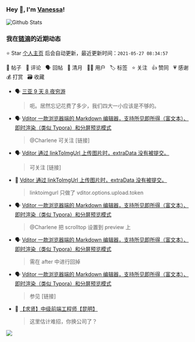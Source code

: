 ### Hey 👋, I'm [Vanessa](http://vanessa.b3log.org/)!

![Github Stats](https://github-readme-stats.vercel.app/api?username=Vanessa219&show_icons=true)

<!--events start -->

### 我在[链滴](https://ld246.com)的近期动态

⭐️ Star [个人主页](https://github.com/Vanessa219/Vanessa219) 后会自动更新，最近更新时间：`2021-05-27 08:34:57`

📝 帖子 &nbsp; 💬 评论 &nbsp; 🗣 回帖 &nbsp; 🌙 清月 &nbsp; 👨‍💻 用户 &nbsp; 🏷️ 标签 &nbsp; ⭐️ 关注 &nbsp; 👍 赞同 &nbsp; 💗 感谢 &nbsp; 💰 打赏 &nbsp; 🗃 收藏

* 🗣 [三亚 9 天 8 夜穷游](https://ld246.com/article/1571292817039/comment/1621774546049#comments)

  > 呃。居然忘记花费了多少，我们四大一小应该是不够的。
* 🗣 [Vditor 一款浏览器端的 Markdown 编辑器，支持所见即所得（富文本）、即时渲染（类似 Typora）和分屏预览模式](https://ld246.com/article/1549638745630/comment/1620898834055#comments)

  > @Charlene 可关注 [链接]
* 🗣 [Vditor 通过 linkToImgUrl 上传图片时，extraData 没有被提交。](https://ld246.com/article/1621221451688/comment/1621323676592#comments)

  > 可关注 [链接]
* 💬 [Vditor 通过 linkToImgUrl 上传图片时，extraData 没有被提交。](https://ld246.com/article/1621221451688/comment/1621261026011#comments)

  > linktoimgurl 只做了 vditor.options.upload.token
* 🗣 [Vditor 一款浏览器端的 Markdown 编辑器，支持所见即所得（富文本）、即时渲染（类似 Typora）和分屏预览模式](https://ld246.com/article/1549638745630/comment/1620898834055#comments)

  > @Charlene 把 scrolltop 设置到 preview 上
* 🗣 [Vditor 一款浏览器端的 Markdown 编辑器，支持所见即所得（富文本）、即时渲染（类似 Typora）和分屏预览模式](https://ld246.com/article/1549638745630/comment/1620890838029#comments)

  > 需在 after 中进行回掉
* 🗣 [Vditor 一款浏览器端的 Markdown 编辑器，支持所见即所得（富文本）、即时渲染（类似 Typora）和分屏预览模式](https://ld246.com/article/1549638745630/comment/1620898834055#comments)

  > 参见 [链接]
* 💬 [【求贤】中级前端工程师【昆明】](https://ld246.com/article/1620792951503/comment/1621051147928#comments)

  > 这里估计难招，你换公司了？


<!--events end -->

<a title="Hits" target="_blank" href="https://github.com/Vanessa219/Vanessa219"><img src="https://hits.b3log.org/Vanessa219/Vanessa219.svg"></a>
